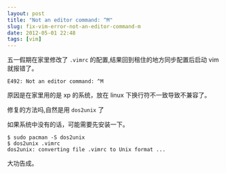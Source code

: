 ```yaml
---
layout: post
title: "Not an editor command: ^M"
slug: fix-vim-error-not-an-editor-command-m
date: 2012-05-01 22:48
tags: [vim]
---
```


五一假期在家里修改了 `.vimrc` 的配置,结果回到租住的地方同步配置后启动 vim 就报错了。

    E492: Not an editor command: ^M

原因是在家里用的是 xp 的系统，放在 linux 下换行符不一致导致不兼容了。

修复的方法吗,自然是用 `dos2unix` 了

如果系统中没有的话，可能需要先安装一下。

    $ sudo pacman -S dos2unix
    $ dos2unix .vimrc 
    dos2unix: converting file .vimrc to Unix format ...

大功告成。
